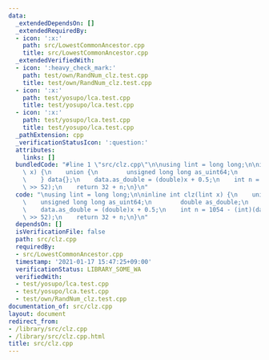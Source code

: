 ```yaml
---
data:
  _extendedDependsOn: []
  _extendedRequiredBy:
  - icon: ':x:'
    path: src/LowestCommonAncestor.cpp
    title: src/LowestCommonAncestor.cpp
  _extendedVerifiedWith:
  - icon: ':heavy_check_mark:'
    path: test/own/RandNum_clz.test.cpp
    title: test/own/RandNum_clz.test.cpp
  - icon: ':x:'
    path: test/yosupo/lca.test.cpp
    title: test/yosupo/lca.test.cpp
  - icon: ':x:'
    path: test/yosupo/lca.test.cpp
    title: test/yosupo/lca.test.cpp
  _pathExtension: cpp
  _verificationStatusIcon: ':question:'
  attributes:
    links: []
  bundledCode: "#line 1 \"src/clz.cpp\"\n\nusing lint = long long;\n\ninline int clz(lint\
    \ x) {\n    union {\n        unsigned long long as_uint64;\n        double as_double;\n\
    \    } data{};\n    data.as_double = (double)x + 0.5;\n    int n = 1054 - (int)(data.as_uint64\
    \ >> 52);\n    return 32 + n;\n}\n"
  code: "\nusing lint = long long;\n\ninline int clz(lint x) {\n    union {\n    \
    \    unsigned long long as_uint64;\n        double as_double;\n    } data{};\n\
    \    data.as_double = (double)x + 0.5;\n    int n = 1054 - (int)(data.as_uint64\
    \ >> 52);\n    return 32 + n;\n}\n"
  dependsOn: []
  isVerificationFile: false
  path: src/clz.cpp
  requiredBy:
  - src/LowestCommonAncestor.cpp
  timestamp: '2021-01-17 15:47:25+09:00'
  verificationStatus: LIBRARY_SOME_WA
  verifiedWith:
  - test/yosupo/lca.test.cpp
  - test/yosupo/lca.test.cpp
  - test/own/RandNum_clz.test.cpp
documentation_of: src/clz.cpp
layout: document
redirect_from:
- /library/src/clz.cpp
- /library/src/clz.cpp.html
title: src/clz.cpp
---
```

